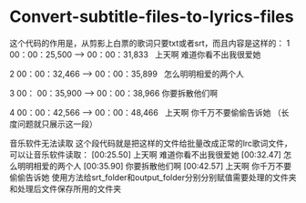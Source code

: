 # Convert-subtitle-files-to-lyrics-files
这个代码的作用是，从剪影上白票的歌词只要txt或者srt，而且内容是这样的： 
1 
00：00：25,500 --> 00：00：31,833  
上天啊 难道你看不出我很爱她

2 00：00：32,466 --> 00：00：35,899  
怎么明明相爱的两个人

3 00： 00：35,900 --> 00：00：38,966
你要拆散他们啊

4 00：00：42,566 --> 00：00：48,466  
上天啊 你千万不要偷偷告诉她
（长度问题就只展示这一段）

音乐软件无法读取
这个段代码就是把这样的文件给批量改成正常的lrc歌词文件，可以让音乐软件读取：
[00:25.50] 上天啊 难道你看不出我很爱她
[00:32.47] 怎么明明相爱的两个人
[00:35.90] 你要拆散他们啊
[00:42.57] 上天啊 你千万不要偷偷告诉她
使用方法给srt_folder和output_folder分别分别赋值需要处理的文件夹和处理后文件保存所用的文件夹
